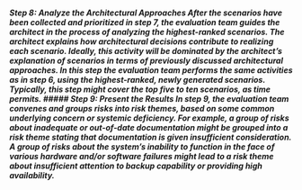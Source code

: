 ##### Step 8: Analyze the Architectural Approaches After the scenarios have been collected and prioritized in step 7, the evaluation team guides the architect in the process of analyzing the highest-ranked scenarios. The architect explains how architectural decisions contribute to realizing each scenario. Ideally, this activity will be dominated by the architect’s explanation of scenarios in terms of previously discussed architectural approaches. In this step the evaluation team performs the same activities as in step 6, using the highest-ranked, newly generated scenarios. Typically, this step might cover the top five to ten scenarios, as time permits. ##### Step 9: Present the Results In step 9, the evaluation team convenes and groups risks into risk themes, based on some common underlying concern or systemic deficiency. For example, a group of risks about inadequate or out-of-date documentation might be grouped into a risk theme stating that documentation is given insufficient consideration. A group of risks about the system’s inability to function in the face of various hardware and/or software failures might lead to a risk theme about insufficient attention to backup capability or providing high availability.